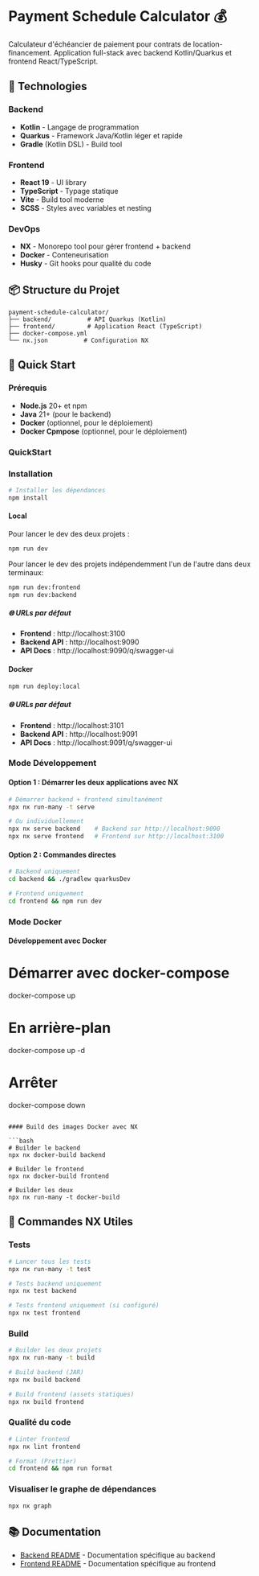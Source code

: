 # Payment Schedule Calculator 💰

Calculateur d'échéancier de paiement pour contrats de location-financement. Application full-stack avec backend Kotlin/Quarkus et frontend React/TypeScript.

## 🚀 Technologies

### Backend

- **Kotlin** - Langage de programmation
- **Quarkus** - Framework Java/Kotlin léger et rapide
- **Gradle** (Kotlin DSL) - Build tool

### Frontend

- **React 19** - UI library
- **TypeScript** - Typage statique
- **Vite** - Build tool moderne
- **SCSS** - Styles avec variables et nesting

### DevOps

- **NX** - Monorepo tool pour gérer frontend + backend
- **Docker** - Conteneurisation
- **Husky** - Git hooks pour qualité du code

## 📦 Structure du Projet

```
payment-schedule-calculator/
├── backend/          # API Quarkus (Kotlin)
├── frontend/         # Application React (TypeScript)
├── docker-compose.yml
└── nx.json          # Configuration NX
```

## 🎯 Quick Start

### Prérequis

- **Node.js** 20+ et npm
- **Java** 21+ (pour le backend)
- **Docker** (optionnel, pour le déploiement)
- **Docker Cpmpose** (optionnel, pour le déploiement)

### QuickStart

### Installation

```bash
# Installer les dépendances
npm install
```

#### Local

Pour lancer le dev des deux projets :

```bash
npm run dev
```

Pour lancer le dev des projets indépendemment l'un de l'autre dans deux terminaux:

```bash
npm run dev:frontend
npm run dev:backend
```

##### 🌐 URLs par défaut

- **Frontend** : http://localhost:3100
- **Backend API** : http://localhost:9090
- **API Docs** : http://localhost:9090/q/swagger-ui

#### Docker

```bash
npm run deploy:local
```

##### 🌐 URLs par défaut

- **Frontend** : http://localhost:3101
- **Backend API** : http://localhost:9091
- **API Docs** : http://localhost:9091/q/swagger-ui

### Mode Développement

#### Option 1 : Démarrer les deux applications avec NX

```bash
# Démarrer backend + frontend simultanément
npx nx run-many -t serve

# Ou individuellement
npx nx serve backend    # Backend sur http://localhost:9090
npx nx serve frontend   # Frontend sur http://localhost:3100
```

#### Option 2 : Commandes directes

```bash
# Backend uniquement
cd backend && ./gradlew quarkusDev

# Frontend uniquement
cd frontend && npm run dev
```

### Mode Docker

#### Développement avec Docker

# Démarrer avec docker-compose

docker-compose up

# En arrière-plan

docker-compose up -d

# Arrêter

docker-compose down

````

#### Build des images Docker avec NX

```bash
# Builder le backend
npx nx docker-build backend

# Builder le frontend
npx nx docker-build frontend

# Builder les deux
npx nx run-many -t docker-build
````

## 🔧 Commandes NX Utiles

### Tests

```bash
# Lancer tous les tests
npx nx run-many -t test

# Tests backend uniquement
npx nx test backend

# Tests frontend uniquement (si configuré)
npx nx test frontend
```

### Build

```bash
# Builder les deux projets
npx nx run-many -t build

# Build backend (JAR)
npx nx build backend

# Build frontend (assets statiques)
npx nx build frontend
```

### Qualité du code

```bash
# Linter frontend
npx nx lint frontend

# Format (Prettier)
cd frontend && npm run format
```

### Visualiser le graphe de dépendances

```bash
npx nx graph
```

## 📚 Documentation

- [Backend README](./backend/README.md) - Documentation spécifique au backend
- [Frontend README](./frontend/README.md) - Documentation spécifique au frontend
